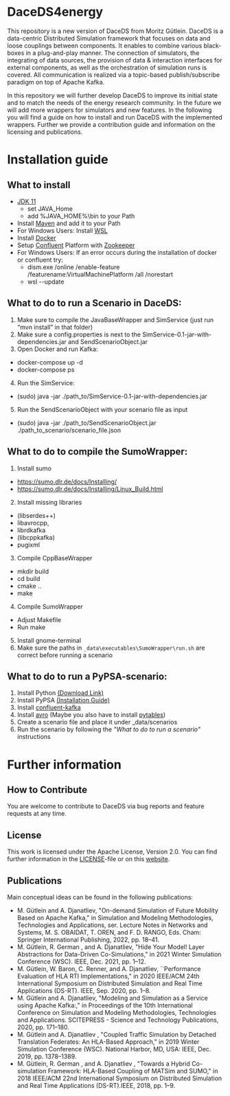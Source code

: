 # DaceDS4energy

This repository is a new version of DaceDS from Moritz Gütlein. 
DaceDS is a data-centric Distributed Simulation framework that focuses on data and loose couplings between components. 
It enables to combine various black-boxes in a plug-and-play manner. 
The connection of simulators, the integrating of data sources, the provision of data & interaction interfaces for external components, as well as the orchestration of simulation runs is covered. 
All communication is realized via a topic-based publish/subscribe paradigm on top of Apache Kafka.

In this repository we will further develop DaceDS to improve its initial state and to match the needs of the energy research community.
In the future we will add more wrappers for simulators and new features. 
In the following you will find a guide on how to install and run DaceDS with the implemented wrappers.
Further we provide a contribution guide and information on the licensing and publications.

# Installation guide
## What to install

* [JDK 11](https://jdk.java.net/archive/) 
  * set JAVA_Home
  * add %JAVA_HOME%\bin to your Path
* Install [Maven](https://maven.apache.org/download.cgi) and add it to your Path
* For Windows Users: Install [WSL](https://learn.microsoft.com/de-de/windows/wsl/install)
* Install [Docker](https://docs.docker.com/engine/install/)
* Setup [Confluent](https://docs.confluent.io/platform/current/platform-quickstart.html#qs-prereq) Platform with [Zookeeper](https://github.com/confluentinc/cp-all-in-one/blob/7.5.2-post/cp-all-in-one/docker-compose.yml)
* For Windows Users: If an error occurs during the installation of docker or confluent try:
  * dism.exe /online /enable-feature /featurename:VirtualMachinePlatform /all /norestart
  * wsl --update



## What to do to run a Scenario in DaceDS:
1.	Make sure to compile the JavaBaseWrapper and SimService (just run “mvn install” in that folder)
2.	Make sure a config.properties is next to the SimService-0.1-jar-with-dependencies.jar and SendScenarioObject.jar
3.	Open Docker and run Kafka:
 * docker-compose up -d
 * docker-compose ps
4.	Run the SimService:
* (sudo) java -jar ./path_to/SimService-0.1-jar-with-dependencies.jar
5.	Run the SendScenarioObject with your scenario file as input
* (sudo) java -jar ./path_to/SendScenarioObject.jar ./path_to_scenario/scenario_file.json

## What to do to compile the SumoWrapper:
1.	Install sumo
* https://sumo.dlr.de/docs/Installing/
* https://sumo.dlr.de/docs/Installing/Linux_Build.html
2.	Install missing libraries
* (libserdes++)
* libavrocpp,
* librdkafka
* (libcppkafka)
* pugixml
3.	Compile CppBaseWrapper
* mkdir build
* cd build
* cmake ..
* make
4.	Compile SumoWrapper
* Adjust Makefile
* Run make
5. Install gnome-terminal
6. Make sure the paths in `_data\executables\SumoWrapper\run.sh` are correct before running a scenario

## What to do to run a PyPSA-scenario:

1. Install Python [(Download Link)](https://www.python.org/downloads/)
2. Install PyPSA [(Installation Guide)](https://pypsa-eur.readthedocs.io/en/latest/installation.html)
3. Install [confluent-kafka](https://pypi.org/project/confluent-kafka/)
4. Install [avro](https://pypi.org/project/avro/) (Maybe you also have to install [pytables](https://www.pytables.org/usersguide/installation.html))
5. Create a scenario file and place it under _data/scenarios
6. Run the scenario by following the *"What to do to run a scenario"* instructions

# Further information
## How to Contribute
You are welcome to contribute to DaceDS via bug reports and feature requests at any time.

## License
This work is licensed under the Apache License, Version 2.0. 
You can find further information in the [LICENSE](./LICENSE)-file or on this [website](http://www.apache.org/licenses/LICENSE-2.0).

## Publications

Main conceptual ideas can be found in the following publications:

- M. Gütlein and A. Djanatliev, "On-demand Simulation of Future Mobility Based on Apache Kafka," in Simulation and Modeling Methodologies, Technologies and Applications, ser. Lecture Notes in Networks and Systems, M. S. OBAIDAT, T. OREN, and F. D. RANGO, Eds. Cham: Springer International Publishing, 2022, pp. 18–41.
- M. Gütlein, R. German , and A. Djanatliev, "Hide Your Model! Layer Abstractions for Data-Driven Co-Simulations," in 2021 Winter Simulation Conference (WSC). IEEE, Dec. 2021, pp. 1–12.
- M. Gütlein, W. Baron, C. Renner, and A. Djanatliev, ``Performance Evaluation of HLA RTI Implementations," in 2020 IEEE/ACM 24th International Symposium on Distributed Simulation and Real Time Applications (DS-RT). IEEE, Sep. 2020, pp. 1–8.
- M. Gütlein and A. Djanatliev, "Modeling and Simulation as a Service using Apache Kafka:," in Proceedings of the 10th International Conference on Simulation and Modeling Methodologies, Technologies and Applications. SCITEPRESS - Science and Technology Publications, 2020, pp. 171–180.
- M. Gütlein and A. Djanatliev , "Coupled Traffic Simulation by Detached Translation Federates: An HLA-Based Approach," in 2019 Winter Simulation Conference (WSC). National Harbor, MD, USA: IEEE, Dec. 2019, pp. 1378–1389.
- M. Gütlein, R. German , and A. Djanatliev , "Towards a Hybrid Co-simulation Framework: HLA-Based Coupling of MATSim and SUMO," in 2018 IEEE/ACM 22nd International Symposium on Distributed Simulation and Real Time Applications (DS-RT).IEEE, 2018, pp. 1–9.
